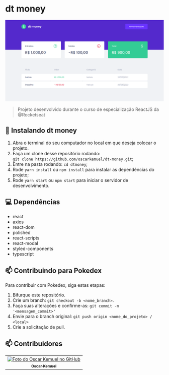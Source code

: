 # dt money

<img src="https://github.com/oscarkemuel/dt-money/blob/main/src/assets/printscreen1.png?raw=true" >

> Projeto desenvolvido durante o curso de especialização ReactJS da @Rocketseat

## 🚀 Instalando dt money

1. Abra o terminal do seu computador no local em que deseja colocar o projeto.
2. Faça um clone desse repositório rodando: <br> `git clone https://github.com/oscarkemuel/dt-money.git`;
3. Entre na pasta rodando: `cd dtmoney`;
4. Rode `yarn install` ou `npm install` para instalar as dependências do projeto;
5. Rode `yarn start` ou `npm start` para iniciar o servidor de desenvolvimento.

## :computer: Dependências

* react
* axios
* react-dom
* polished
* react-scripts
* react-modal
* styled-components
* typescript

## 📫 Contribuindo para Pokedex
Para contribuir com Pokedex, siga estas etapas:

1. Bifurque este repositório.
2. Crie um branch: `git checkout -b <nome_branch>`.
3. Faça suas alterações e confirme-as: `git commit -m '<mensagem_commit>'`
4. Envie para o branch original: `git push origin <nome_do_projeto> / <local>`
5. Crie a solicitação de pull.

## 📫 Contribuidores<br>

<table>
  <tr>
    <td align="center">
      <a href="https://github.com/oscarkemuel/">
        <img src="https://avatars.githubusercontent.com/u/34771800?s=400&u=54cfbcc5315bcd6e14c23a519635f0f53a7cd0f4&v=4" width="100px;" alt="Foto do Oscar Kemuel no GitHub"/><br>
        <sub>
          <b>Oscar Kemuel</b>
        </sub>
      </a>
    </td>
  </tr>
</table>
